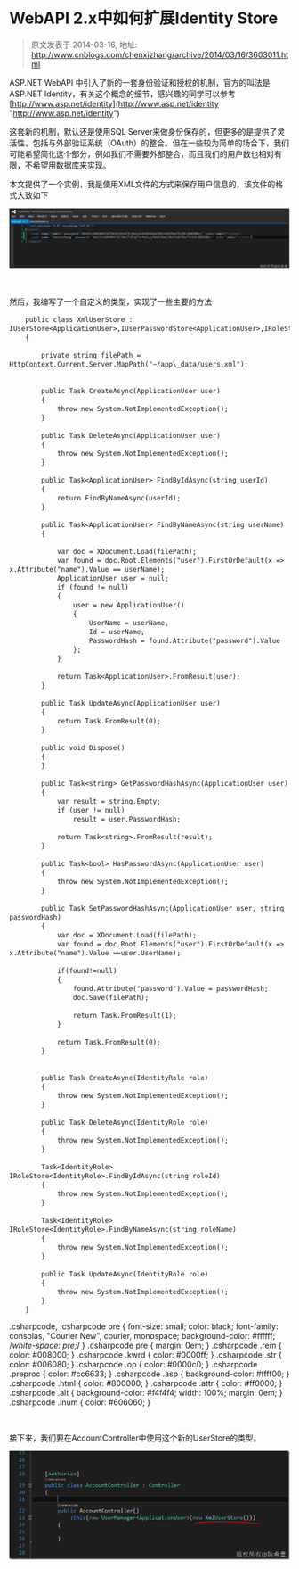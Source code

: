 # WebAPI 2.x中如何扩展Identity Store 
> 原文发表于 2014-03-16, 地址: http://www.cnblogs.com/chenxizhang/archive/2014/03/16/3603011.html 


ASP.NET WebAPI 中引入了新的一套身份验证和授权的机制，官方的叫法是ASP.NET Identity，有关这个概念的细节，感兴趣的同学可以参考 [http://www.asp.net/identity](http://www.asp.net/identity "http://www.asp.net/identity")

 这套新的机制，默认还是使用SQL Server来做身份保存的，但更多的是提供了灵活性，包括与外部验证系统（OAuth）的整合。但在一些较为简单的场合下，我们可能希望简化这个部分，例如我们不需要外部整合，而且我们的用户数也相对有限，不希望用数据库来实现。

 本文提供了一个实例，我是使用XML文件的方式来保存用户信息的，该文件的格式大致如下

 [![image](./images/3603011-160900230741410.png "image")](http://images.cnitblog.com/blog/9072/201403/160900217938368.png)

  

 然后，我编写了一个自定义的类型，实现了一些主要的方法


```
    public class XmlUserStore : IUserStore<ApplicationUser>,IUserPasswordStore<ApplicationUser>,IRoleStore<IdentityRole>
    {

        private string filePath = HttpContext.Current.Server.MapPath("~/app\_data/users.xml");


        public Task CreateAsync(ApplicationUser user)
        {
            throw new System.NotImplementedException();
        }

        public Task DeleteAsync(ApplicationUser user)
        {
            throw new System.NotImplementedException();
        }

        public Task<ApplicationUser> FindByIdAsync(string userId)
        {
            return FindByNameAsync(userId);
        }

        public Task<ApplicationUser> FindByNameAsync(string userName)
        {

            var doc = XDocument.Load(filePath);
            var found = doc.Root.Elements("user").FirstOrDefault(x => x.Attribute("name").Value == userName);
            ApplicationUser user = null;
            if (found != null)
            {
                user = new ApplicationUser()
                {
                    UserName = userName,
                    Id = userName,
                    PasswordHash = found.Attribute("password").Value
                };
            }

            return Task<ApplicationUser>.FromResult(user);
        }

        public Task UpdateAsync(ApplicationUser user)
        {
            return Task.FromResult(0);
        }

        public void Dispose()
        {
        }

        public Task<string> GetPasswordHashAsync(ApplicationUser user)
        {
            var result = string.Empty;
            if (user != null)
                result = user.PasswordHash;

            return Task<string>.FromResult(result);
        }

        public Task<bool> HasPasswordAsync(ApplicationUser user)
        {
            throw new System.NotImplementedException();
        }

        public Task SetPasswordHashAsync(ApplicationUser user, string passwordHash)
        {
            var doc = XDocument.Load(filePath);
            var found = doc.Root.Elements("user").FirstOrDefault(x => x.Attribute("name").Value ==user.UserName);

            if(found!=null)
            {
                found.Attribute("password").Value = passwordHash;
                doc.Save(filePath);

                return Task.FromResult(1);
            }

            return Task.FromResult(0);
        }


        public Task CreateAsync(IdentityRole role)
        {
            throw new System.NotImplementedException();
        }

        public Task DeleteAsync(IdentityRole role)
        {
            throw new System.NotImplementedException();
        }

        Task<IdentityRole> IRoleStore<IdentityRole>.FindByIdAsync(string roleId)
        {
            throw new System.NotImplementedException();
        }

        Task<IdentityRole> IRoleStore<IdentityRole>.FindByNameAsync(string roleName)
        {
            throw new System.NotImplementedException();
        }

        public Task UpdateAsync(IdentityRole role)
        {
            throw new System.NotImplementedException();
        }
    }
```

.csharpcode, .csharpcode pre
{
 font-size: small;
 color: black;
 font-family: consolas, "Courier New", courier, monospace;
 background-color: #ffffff;
 /*white-space: pre;*/
}
.csharpcode pre { margin: 0em; }
.csharpcode .rem { color: #008000; }
.csharpcode .kwrd { color: #0000ff; }
.csharpcode .str { color: #006080; }
.csharpcode .op { color: #0000c0; }
.csharpcode .preproc { color: #cc6633; }
.csharpcode .asp { background-color: #ffff00; }
.csharpcode .html { color: #800000; }
.csharpcode .attr { color: #ff0000; }
.csharpcode .alt 
{
 background-color: #f4f4f4;
 width: 100%;
 margin: 0em;
}
.csharpcode .lnum { color: #606060; }

 


接下来，我们要在AccountController中使用这个新的UserStore的类型。


[![image](./images/3603011-160900236218309.png "image")](http://images.cnitblog.com/blog/9072/201403/160900233405394.png)

